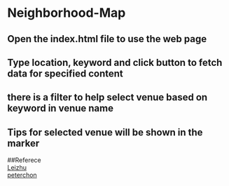 # Neighborhood-Map
## Open the index.html file to use the web page
## Type location, keyword and click button to fetch data for specified content
## there is a filter to help select venue based on keyword in venue name
## Tips for selected venue will be shown in the marker

##Referece  
<a href="https://github.com/lei-clearsky/neighborhood-map-seperate-model.git">Leizhu</a>  
<a href="https://github.com/peterchon/nanodegree-neighborhood-map-project.git">peterchon</a>  
